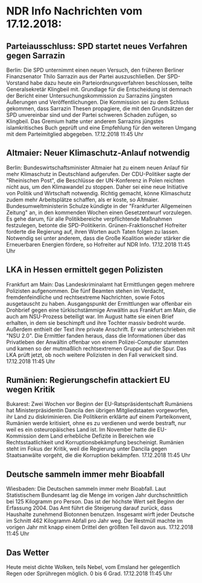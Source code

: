 # NDR Info Nachrichten vom 17.12.2018:


## Parteiausschluss: SPD startet neues Verfahren gegen Sarrazin
Berlin: Die SPD unternimmt einen neuen Versuch, den früheren Berliner Finanzsenator Thilo Sarrazin aus der Partei auszuschließen. Der SPD-Vorstand habe dazu heute ein Parteiordnungsverfahren beschlossen, teilte Generalsekretär Klingbeil mit. Grundlage für die Entscheidung ist demnach der Bericht einer Untersuchungskommission zu Sarrazins jüngsten Äußerungen und Veröffentlichungen. Die Kommission sei zu dem Schluss gekommen, dass Sarrazin Thesen propagiere, die mit den Grundsätzen der SPD unvereinbar sind und der Partei schweren Schaden zufügen, so Klingbeil. Das Gremium hatte unter anderem Sarrazins jüngstes islamkritisches Buch geprüft und eine Empfehlung für den weiteren Umgang mit dem Parteimitglied abgegeben. 17.12.2018 11:45 Uhr 

## Altmaier: Neuer Klimaschutz-Anlauf notwendig
Berlin: Bundeswirtschaftsminister Altmaier hat zu einem neuen Anlauf für mehr Klimaschutz in Deutschland aufgerufen. Der CDU-Politiker sagte der "Rheinischen Post", die Beschlüsse der UN-Konferenz in Polen reichten nicht aus, um den Klimawandel zu stoppen. Daher sei eine neue Initiative von Politik und Wirtschaft notwendig. Richtig gemacht, könne Klimaschutz zudem mehr Arbeitsplätze schaffen, als er koste, so Altmaier. Bundesumweltministerin Schulze kündigte in der "Frankfurter Allgemeinen Zeitung" an, in den kommenden Wochen einen Gesetzentwurf vorzulegen. Es gehe darum, für alle Politikbereiche verpflichtende Maßnahmen festzulegen, betonte die SPD-Politikerin. Grünen-Fraktionschef Hofreiter forderte die Regierung auf, ihren Worten auch Taten folgen zu lassen. Notwendig sei unter anderem, dass die Große Koalition wieder stärker die Erneuerbaren Energien fördere, so Hofreiter auf NDR Info. 17.12.2018 11:45 Uhr 

## LKA in Hessen ermittelt gegen Polizisten
Frankfurt am Main: Das Landeskriminalamt hat Ermittlungen gegen mehrere Polizisten aufgenommen. Die fünf Beamten stehen im Verdacht, fremdenfeindliche und rechtsextreme Nachrichten, sowie Fotos ausgetauscht zu haben. Ausgangspunkt der Ermittlungen war offenbar ein Drohbrief gegen eine türkischstämmige Anwältin aus Frankfurt am Main, die auch am NSU-Prozess beteiligt war. Im August hatte sie einen Brief erhalten, in dem sie beschimpft und ihre Tochter massiv bedroht wurde. Außerdem enthielt der Text ihre private Anschrift. Er war unterschrieben mit "NSU 2.0". Die Ermittler fanden heraus, dass die Informationen über das Privatleben der Anwältin offenbar von einem Polizei-Computer stammten und kamen so der mutmaßlich rechtsextremen Gruppe auf die Spur. Das LKA prüft jetzt, ob noch weitere Polizisten in den Fall verwickelt sind. 17.12.2018 11:45 Uhr 

## Rumänien: Regierungschefin attackiert EU wegen Kritik
Bukarest: Zwei Wochen vor Beginn der EU-Ratspräsidentschaft Rumäniens hat Ministerpräsidentin Dancila den übrigen Mitgliedstaaten vorgeworfen, ihr Land zu diskriminieren. Die Politikerin erklärte auf einem Parteikonvent, Rumänien werde kritisiert, ohne es zu verdienen und werde bestraft, nur weil es ein osteuropäisches Land ist. Im November hatte die EU-Kommission dem Land erhebliche Defizite in Bereichen wie Rechtsstaatlichkeit und Korruptionsbekämpfung bescheinigt. Rumänien steht im Fokus der Kritik, weil die Regierung unter Dancila gegen Staatsanwälte vorgeht, die die Korruption bekämpfen. 17.12.2018 11:45 Uhr 

## Deutsche sammeln immer mehr Bioabfall
Wiesbaden: Die Deutschen sammeln immer mehr Bioabfall. Laut Statistischem Bundesamt lag die Menge im vorigen Jahr durchschnittlich bei 125 Kilogramm pro Person. Das ist der höchste Wert seit Beginn der Erfassung 2004. Das Amt führt die Steigerung darauf zurück, dass Haushalte zunehmend Biotonnen benutzen. Insgesamt wirft jeder Deutsche im Schnitt 462 Kilogramm Abfall pro Jahr weg. Der Restmüll machte im vorigen Jahr mit knapp einem Drittel den größten Teil davon aus. 17.12.2018 11:45 Uhr 

## Das Wetter
Heute meist dichte Wolken, teils Nebel, vom Emsland her gelegentlich Regen oder Sprühregen möglich. 0 bis 6 Grad. 17.12.2018 11:45 Uhr 
